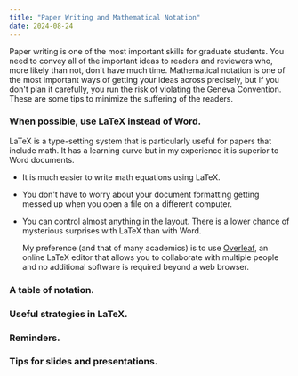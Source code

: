 ```yaml
---
title: "Paper Writing and Mathematical Notation"
date: 2024-08-24
---
```


Paper writing is one of the most important skills for graduate students. You need to convey all of the important ideas to readers and reviewers who, more likely than not, don't have much time. Mathematical notation is one of the most important ways of getting your ideas across precisely, but if you don't plan it carefully, you run the risk of violating the Geneva Convention. These are some tips to minimize the suffering of the readers.

### When possible, use LaTeX instead of Word.

LaTeX is a type-setting system that is particularly useful for papers that include math. It has a learning curve but in my experience it is superior to Word documents.
- It is much easier to write math equations using LaTeX.
- You don't have to worry about your document formatting getting messed up when you open a file on a different computer.
- You can control almost anything in the layout. There is a lower chance of mysterious surprises with LaTeX than with Word.

  My preference (and that of many academics) is to use [Overleaf](https://www.overleaf.com/), an online LaTeX editor that allows you to collaborate with multiple people and no additional software is required beyond a web browser.

### A table of notation.

### Useful strategies in LaTeX.

### Reminders.

### Tips for slides and presentations.

